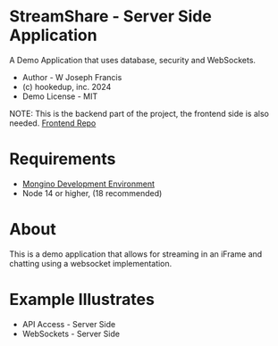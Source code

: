 # StreamShare - Server Side Application
A Demo Application that uses database, security and WebSockets.

* Author - W Joseph Francis
* (c) hookedup, inc. 2024
* Demo License - MIT

NOTE: This is the backend part of the project, the frontend side is also needed.
[Frontend Repo](https://github.com/hookedupjoe/StreamShare)

# Requirements
* [Mongino Development Environment](https://github.com/hookedupjoe/mongino)
* Node 14 or higher, (18 recommended)

# About
This is a demo application that allows for streaming in an iFrame and 
chatting using a websocket implementation. 

# Example Illustrates
* API Access - Server Side
* WebSockets - Server Side
